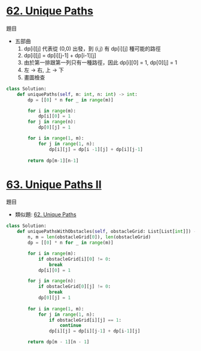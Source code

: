 # [62. Unique Paths](https://leetcode.com/problems/unique-paths/description/)
題目

- 五部曲
  1. dp[i][j] 代表從 (0,0) 出發，到 (i,j) 有 dp[i][j] 種可能的路徑
  2. dp[i][j] = dp[i][j-1] + dp[i-1][j]
  3. 由於第一排跟第一列只有一種路徑，因此 dp[i][0] = 1, dp[0][j] = 1
  4. 左 -> 右, 上 -> 下
  5. 畫圖檢查
```python
class Solution:
    def uniquePaths(self, m: int, n: int) -> int:
        dp = [[0] * n for _ in range(m)]  

        for i in range(m):
            dp[i][0] = 1
        for j in range(n):
            dp[0][j] = 1

        for i in range(1, m):
            for j in range(1, n):
                dp[i][j] = dp[i -1][j] + dp[i][j-1]
        
        return dp[m-1][n-1]
```

# [63. Unique Paths II](https://leetcode.com/problems/unique-paths-ii/descriptiono/)
題目

- 類似題: [62. Unique Paths](https://leetcode.com/problems/unique-paths/description/)
```python
class Solution:
    def uniquePathsWithObstacles(self, obstacleGrid: List[List[int]]) -> int:
        n, m = len(obstacleGrid[0]), len(obstacleGrid)
        dp = [[0] * n for _ in range(m)]

        for i in range(m):
            if obstacleGrid[i][0] != 0:
                break
            dp[i][0] = 1

        for j in range(n):
            if obstacleGrid[0][j] != 0:
                break
            dp[0][j] = 1
        
        for i in range(1, m):
            for j in range(1, n):
                if obstacleGrid[i][j] == 1:
                    continue
                dp[i][j] = dp[i][j-1] + dp[i-1][j]

        return dp[m - 1][n - 1]
```

